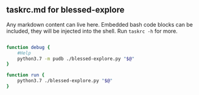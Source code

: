 ## taskrc.md for blessed-explore

Any markdown content can live here.  Embedded bash code blocks can be included,
they will be injected into the shell. Run `taskrc -h` for more.

```bash

function debug {
    #Help
    python3.7 -m pudb ./blessed-explore.py "$@"
}

function run {
    python3.7 ./blessed-explore.py "$@"
}

```
